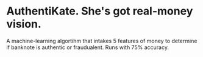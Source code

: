 # AuthentiKate. She's got real-money vision.

A machine-learning algortihm that intakes 5 features of money to determine if banknote is authentic or fraudualent. Runs with 75% accuracy.
